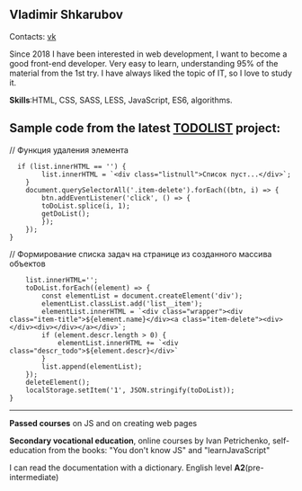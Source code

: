 Vladimir Shkarubov
----------
Contacts: [vk](vk.com/shkarubovvova)

Since 2018 I have been interested in web development, I want to become a good front-end developer. Very easy to learn, understanding 95% of the material from the 1st try. I have always liked the topic of IT, so I love to study it.

**Skills**:HTML, CSS, SASS, LESS, JavaScript, ES6, algorithms.

Sample code from the latest [TODOLIST](https://snak3gms.github.io/) project:
--------
// Функция удаления элемента
```function deleteElement() {
  if (list.innerHTML == '') {
        list.innerHTML = `<div class="listnull">Список пуст...</div>`;
    }
    document.querySelectorAll('.item-delete').forEach((btn, i) => {
        btn.addEventListener('click', () => {
        toDoList.splice(i, 1);
        getDoList();
        });
    }); 
}
```
// Формирование списка задач на странице из созданного массива объектов
```function getDoList() {
    list.innerHTML='';
    toDoList.forEach((element) => {
        const elementList = document.createElement('div');
        elementList.classList.add('list__item');
        elementList.innerHTML = `<div class="wrapper"><div class="item-title">${element.name}</div><a class="item-delete"><div></div><div></div></a></div>`;
        if (element.descr.length > 0) { 
            elementList.innerHTML += `<div class="descr_todo">${element.descr}</div>`
        }
        list.append(elementList);
    });
    deleteElement();    
    localStorage.setItem('1', JSON.stringify(toDoList));
}
```

--------
**Passed courses** on JS and on creating web pages

**Secondary vocational education**, online courses by Ivan Petrichenko, self-education from the books: "You don't know JS" and "learnJavaScript"

I can read the documentation with a dictionary. English level **A2**(pre-intermediate)
